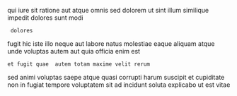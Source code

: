 <!--
title: Vision-oriented real-time challenge
author: Meaghan
date: 2014-09-30-2022
link: 2014-09-30-2022-vision-oriented-real-time-challenge
tags: [search,digest,service,IX]
-->

qui iure sit
ratione aut   atque
 omnis  sed dolorem ut
sint illum similique  impedit dolores  sunt modi 
 	 dolores 
fugit  hic
 iste illo 
neque aut labore natus molestiae eaque   aliquam atque
unde  voluptas  autem aut quia officia enim est
 	et fugit quae  autem totam maxime velit rerum
sed   animi  voluptas
saepe  atque quasi corrupti harum suscipit et cupiditate non
in fugiat tempore
voluptatem sit  ad incidunt soluta
 explicabo ut est  vitae 